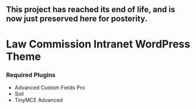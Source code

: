 ## This project has reached its end of life, and is now just preserved here for posterity.

# Law Commission Intranet WordPress Theme

### Required Plugins
  - Advanced Custom Fields Pro
  - Soil
  - TinyMCE Advanced

